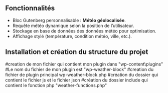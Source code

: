 ## Fonctionnalités
- Bloc Gutenberg personnalisable : **Météo géolocalisée**.
- Requête météo dynamique selon la position de l’utilisateur.
- Stockage en base de données des données météo pour optimisation.
- Affichage stylé (température, condition météo, ville, etc.).

## Installation et création du structure du projet
#creation de mon fichier qui contient mon plugin dans "wp-content\plugins\"
#Le nom du fichier de mon plugin est "wp-weather-block"
#creation du fichier de plugin principal wp-weather-block.php
#création du dossier qui contient le fichier js et le fichier json
#création du dossier include qui contient le fonction php "weather-functions.php"

